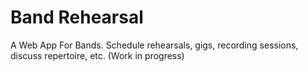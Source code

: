 Band Rehearsal
=============

A Web App For Bands. Schedule rehearsals, gigs, recording sessions, discuss repertoire, etc.
(Work in progress)
